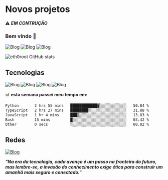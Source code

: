 # Novos projetos

⚠️ ***EM CONTRUÇÃO***

### Bem vindo 👋

![Blog](https://img.shields.io/badge/Hackerone-494649?style=for-the-badge&logo=hackerone&logoColor=white) ![Blog](https://img.shields.io/badge/HackTheBox-111927?style=for-the-badge&logo=Hack%20The%20Box&logoColor=9FEF00) ![Blog](https://img.shields.io/badge/Tor_Browser-7D4698?style=for-the-badge&logo=Tor-Browser&logoColor=white)

![eth0root GitHub stats](https://github-readme-stats.vercel.app/api?username=eth0root&show_icons=true&theme=transparent)

## Tecnologias

![Blog](https://img.shields.io/badge/Python-FFD43B?style=for-the-badge&logo=python&logoColor=blue) ![Blog](https://img.shields.io/badge/JavaScript-323330?style=for-the-badge&logo=javascript&logoColor=F7DF1E) ![Blog](https://img.shields.io/badge/json-5E5C5C?style=for-the-badge&logo=json&logoColor=white) ![Blog](https://img.shields.io/badge/C%2B%2B-00599C?style=for-the-badge&logo=c%2B%2B&logoColor=white)

📊 **esta semana passei meu tempo em:**
<!--START_SECTION:waka-->
```txt
Python       3 hrs 55 mins   ████████████▓░░░░░░░░░░░░   50.84 %
TypeScript   2 hrs 27 mins   ████████░░░░░░░░░░░░░░░░░   31.88 %
JavaScript   1 hr 4 mins     ███▒░░░░░░░░░░░░░░░░░░░░░   13.83 %
Bash         15 mins         █░░░░░░░░░░░░░░░░░░░░░░░░   03.42 %
Other        0 secs          ░░░░░░░░░░░░░░░░░░░░░░░░░   00.02 %
```
<!--END_SECTION:waka-->



## Redes

[![Blog](https://img.shields.io/badge/LinkedIn-0077B5?style=for-the-badge&logo=linkedin&logoColor=white)](https://www.linkedin.com/in/marciosecurity/)

***"Na era da tecnologia, cada avanço é um passo na fronteira do futuro, mas lembre-se, a invasão do conhecimento exige ética para construir um amanhã mais seguro e conectado."***
